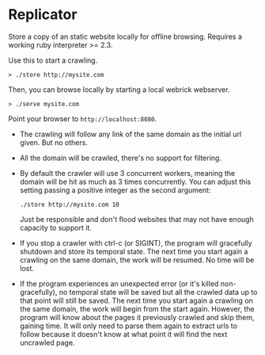 # Replicator

Store a copy of an static website locally for offline browsing. Requires a working ruby interpreter >= 2.3.

Use this to start a crawling.

```
> ./store http://mysite.com
```

Then, you can browse locally by starting a local webrick webserver.

```
> ./serve mysite.com
```

Point your browser to `http://localhost:8080`. 

- The crawling will follow any link of the same domain as the initial url given. But no others.

- All the domain will be crawled, there's no support for filtering.

- By default the crawler will use 3 concurrent workers, meaning the domain will be hit as much as 3 times concurrently.
You can adjust this setting passing a positive integer as the second argument:

    `./store http://mysite.com 10`
    
    Just be responsible and don't flood websites that may not have enough capacity to support it.
    
- If you stop a crawler with ctrl-c (or SIGINT), the program will gracefully shutdown and store its temporal state. 
The next time you start again a crawling on the same domain, the work will be resumed. No time will be lost.

- If the program experiences an unexpected error (or it's killed non-gracefully), no temporal state will be saved but 
all the crawled data up to that point will still be saved. The next time you start again a crawling on the same domain,
the work will begin from the start again. However, the program will know about the pages it previously crawled and
skip them, gaining time. It will only need to parse them again to extract urls to follow because it doesn't know
at what point it will find the next uncrawled page.

